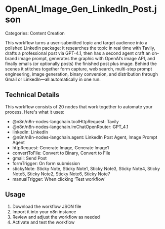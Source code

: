 # OpenAI_Image_Gen_LinkedIn_Post.json

Categories: Content Creation

This workflow turns a user-submitted topic and target audience into a polished LinkedIn package: it researches the topic in real time with Tavily, drafts a professional post via GPT-4.1, then has a second agent craft an on-brand image prompt, generates the graphic with OpenAI’s image API, and finally emails (or optionally posts) the finished post plus image. Behind the scenes it stitches together form capture, web search, multi-step prompt engineering, image generation, binary conversion, and distribution through Gmail or LinkedIn—all automatically in one run.

## Technical Details

This workflow consists of 20 nodes that work together to automate your process. Here's what it uses:

- @n8n/n8n-nodes-langchain.toolHttpRequest: Tavily
- @n8n/n8n-nodes-langchain.lmChatOpenRouter: GPT_4.1
- linkedIn: LinkedIn
- @n8n/n8n-nodes-langchain.agent: LinkedIn Post Agent, Image Prompt Agent
- httpRequest: Generate Image, Generate Image1
- convertToFile: Convert to Binary, Convert to File
- gmail: Send Post
- formTrigger: On form submission
- stickyNote: Sticky Note, Sticky Note1, Sticky Note3, Sticky Note4, Sticky Note5, Sticky Note2, Sticky Note6, Sticky Note7
- manualTrigger: When clicking ‘Test workflow’

## Usage

1. Download the workflow JSON file
2. Import it into your n8n instance
3. Review and adjust the workflow as needed
4. Activate and test the workflow

